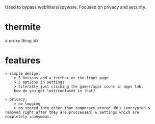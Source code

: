 Used to bypass webfilters/spyware. Focused on privacy and security.

# thermite
 a proxy thing idk

# features
    > simple design:
        > 3 buttons and a textbox on the front page
        > 3 options in settings
        > literally just clicking the games/apps icons in apps tab.
        how do you get lost/confused in that?

    > privacy:
        > no logging
        > no stored info other than temporary stored URLs (encrypted & removed right after they are proccessed) & Settings which are completely anonymous.